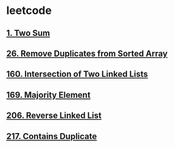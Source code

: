 # leetcode
## [1. Two Sum](https://leetcode.com/problems/two-sum/)
## [26. Remove Duplicates from Sorted Array](https://leetcode.com/problems/remove-duplicates-from-sorted-array/)
## [160. Intersection of Two Linked Lists](https://leetcode.com/problems/intersection-of-two-linked-lists/)
## [169. Majority Element](https://leetcode.com/problems/majority-element/)
## [206. Reverse Linked List](https://leetcode.com/problems/reverse-linked-list/)
## [217. Contains Duplicate](https://leetcode.com/problems/contains-duplicate/)